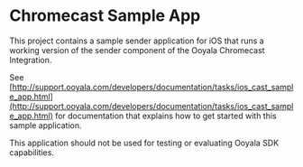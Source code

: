 # Chromecast Sample App
This project contains a sample sender application for iOS that runs a working version of the sender component of the Ooyala Chromecast Integration.

See [http://support.ooyala.com/developers/documentation/tasks/ios_cast_sample_app.html](http://support.ooyala.com/developers/documentation/tasks/ios_cast_sample_app.html) for documentation that explains how to get started with this sample application.

This application should not be used for testing or evaluating Ooyala SDK capabilities.
